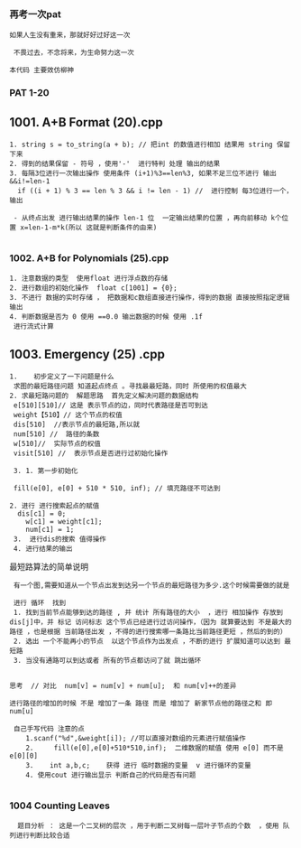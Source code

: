 ### 再考一次pat

```
如果人生没有重来，那就好好过好这一次
```

```
 不畏过去，不念将来，为生命努力这一次
```

```
本代码 主要效仿柳神
```

###   PAT 1-20 

## **1001. A+B Format (20).cpp**

```
1. string s = to_string(a + b); // 把int 的数值进行相加 结果用 string 保留下来
2. 得到的结果保留 - 符号 ，使用'-'  进行特判 处理 输出的结果
3. 每隔3位进行一次输出操作 使用条件 (i+1)%3==len%3, 如果不足三位不进行 输出 &&i!=len-1
  if ((i + 1) % 3 == len % 3 && i != len - 1) //  进行控制 每3位进行一个，输出
  
 - 从终点出发 进行输出结果的操作 len-1 位  一定输出结果的位置 ，再向前移动 k个位置 x=len-1-m*k(所以 这就是判断条件的由来) 
 
```

### **1002. A+B for Polynomials (25).cpp**

```
1. 注意数据的类型  使用float 进行浮点数的存储
2. 进行数组的初始化操作  float c[1001] = {0};
3. 不进行 数据的实时存储 ， 把数据和c数组直接进行操作，得到的数据 直接按照指定逻辑输出 
4. 判断数据是否为 0 使用 ==0.0 输出数据的时候 使用 .1f
 进行流式计算 
```

## **1003. Emergency (25) .cpp**

```
1.    初步定义了一下问题是什么
 求图的最短路径问题 知道起点终点 。寻找最最短路，同时 所使用的权值最大
2. 求最短路问题的  解题思路  首先定义解决问题的数据结构
 e[510][510]// 这是 表示节点的边，同时代表路径是否可到达
 weight【510】// 这个节点的权值 
 dis[510]  //表示节点的最短路,所以就
 num[510] //  路径的条数
 w[510]//  实际节点的权值
 visit[510] //  表示节点是否进行过初始化操作
 
 3. 1. 第一步初始化
 
 fill(e[0], e[0] + 510 * 510, inf); // 填充路径不可达到
 
2. 进行 进行搜索起点的赋值
  dis[c1] = 0;
    w[c1] = weight[c1];
    num[c1] = 1;
 3.  进行dis的搜索 值得操作
 4. 进行结果的输出
```

 最短路算法的简单说明

```
 有一个图,需要知道从一个节点出发到达另一个节点的最短路径为多少.这个时候需要做的就是
 
 进行 循环  找到 
 1. 找到当前节点能够到达的路径 , 并 统计 所有路径的大小  ，进行 相加操作 存放到dis[j]中，并 标记 访问标志 这个节点已经进行过访问操作，（因为 就算要达到 不是最大的路径 ，也是根据 当前路径出发 ，不得的进行搜索哪一条路比当前路径更短 ，然后的到的）
 2. 选出 一个不能再小的节点  以这个节点作为出发点 ，不断的进行 扩展知道可以达到 最短路
 3. 当没有通路可以到达或者 所有的节点都访问了就 跳出循环 
 
```

```
思考  // 对比  num[v] = num[v] + num[u];  和 num[v]++的差异

进行路径的增加的时候 不是 增加了一条 路径 而是 增加了 新家节点他的路径之和 即num[u]
```

```
 自己手写代码 注意的点 
    1.scanf("%d",&weight[i]); //可以直接对数组的元素进行赋值操作
    2.     fill(e[0],e[0]+510*510,inf);  二维数据的赋值 使用 e[0] 而不是e[0][0]
    3.    int a,b,c;    获得 进行 临时数据的变量  v 进行循环的变量
    4. 使用cout 进行输出显示 判断自己的代码是否有问题
    
```



###  **1004** **Counting Leaves** 

```
  题目分析 ： 这是一个二叉树的层次 ，用于判断二叉树每一层叶子节点的个数  ，使用 队列进行判断比较合适
```

